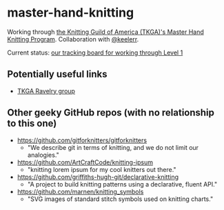 # master-hand-knitting

Working through [the Knitting Guild of America (TKGA)'s Master Hand Knitting Program](https://tkga.org/certification/master-hand-knitting/). Collaboration with [@keelerr](https://github.com/keelerr).

Current status: [our tracking board for working through Level 1](https://github.com/marteki/master-hand-knitting/projects/1)

## Potentially useful links

* [TKGA Ravelry group](https://www.ravelry.com/groups/the-knitting-guild-association-tkga)

## Other geeky GitHub repos (with no relationship to this one)

* https://github.com/gitforknitters/gitforknitters
  * "We describe git in terms of knitting, and we do not limit our analogies."
* https://github.com/ArtCraftCode/knitting-ipsum
  * "knitting lorem ipsum for my cool knitters out there."
* https://github.com/griffiths-hugh-git/declarative-knitting
  * "A project to build knitting patterns using a declarative, fluent API."
* https://github.com/marnen/knitting_symbols
  * "SVG images of standard stitch symbols used on knitting charts."
